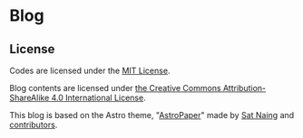 # Blog

## License

Codes are licensed under the [MIT License](https://opensource.org/license/mit/).

Blog contents are licensed under [the Creative Commons Attribution-ShareAlike 4.0 International License](https://creativecommons.org/licenses/by-sa/4.0/).

This blog is based on the Astro theme, "[AstroPaper](https://github.com/satnaing/astro-paper)" made by [Sat Naing](https://satnaing.dev) and [contributors](https://github.com/satnaing/astro-paper/graphs/contributors).
